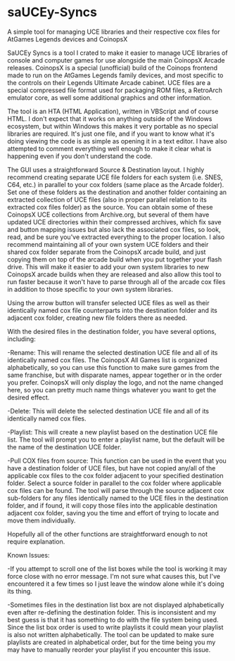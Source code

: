 # saUCEy-Syncs
A simple tool for managing UCE libraries and their respective cox files for AtGames Legends devices and CoinopsX

SaUCEy Syncs is a tool I crated to make it easier to manage UCE libraries of console and computer games for use alongside the main CoinopsX Arcade releases. CoinopsX is a special (unofficial) build of the Coinops frontend made to run on the AtGames Legends family devices, and most specific to the controls on their Legends Ultimate Arcade cabinet. UCE files are a special compressed file format used for packaging ROM files, a RetroArch emulator core, as well some additional graphics and other information.

The tool is an HTA (HTML Application), written in VBScript and of course HTML. I don't expect that it works on anything outside of the Windows ecosystem, but within Windows this makes it very portable as no special libraries are required. It's just one file, and if you want to know what it's doing viewing the code is as simple as opening it in a text editor.  I have also attempted to comment everything well enough to make it clear what is happening even if you don't understand the code. 

The GUI uses a straightforward Source & Destination layout. I highly recommend creating separate UCE file folders for each system (i.e. SNES, C64, etc.) in parallel to your cox folders (same place as the Arcade folder). Set one of these folders as the destination and another folder containing an extracted collection of UCE files (also in proper parallel relation to its extracted cox files folder) as the source. You can obtain some of these CoinopsX UCE collections from Archive.org, but several of them have updated UCE directories within their compressed archives, which fix save and button mapping issues but also lack the associated cox files, so look, read, and be sure you've extracted everything to the proper location. I also recommend maintaining all of your own system UCE folders and their shared cox folder separate from the CoinopsX arcade build, and just copying them on top of the arcade build when you put together your flash drive.  This will make it easier to add your own system libraries to new CoinopsX arcade builds when they are released and also allow this tool to run faster because it won't have to parse through all of the arcade cox files in addition to those specific to your own system libraries.  

Using the arrow button will transfer selected UCE files as well as their identically named cox file counterparts into the destination folder and its adjacent cox folder, creating new file folders there as needed.

With the desired files in the destination folder, you have several options, including:

-Rename: This will rename the selected destination UCE file and all of its identically named cox files. The CoinopsX All Games list is organized alphabetically, so you can use this function to make sure games from the same franchise, but with disparate names, appear together or in the order you prefer.  CoinopsX will only display the logo, and not the name changed here, so you can pretty much name things whatever you want to get the desired effect.

-Delete: This will delete the selected destination UCE file and all of its identically named cox files.

-Playlist: This will create a new playlist based on the destination UCE file list. The tool will prompt you to enter a playlist name, but the default will be the name of the destination UCE folder.

-Pull COX files from source: This function can be used in the event that you have a destination folder of UCE files, but have not copied any/all of the applicable cox files to the cox folder adjacent to your specified destination folder. Select a source folder in parallel to the cox folder where applicable cox files can be found. The tool will parse through the source adjacent cox sub-folders for any files identically named to the UCE files in the destination folder, and if found, it will copy those files into the applicable destination adjacent cox folder, saving you the time and effort of trying to locate and move them individually.

Hopefully all of the other functions are straightforward enough to not require explanation.

Known Issues:

-If you attempt to scroll one of the list boxes while the tool is working it may force close with no error message. I'm not sure what causes this, but I've encountered it a few times so I just leave the window alone while it's doing its thing.  

-Sometimes files in the destination list box are not displayed alphabetically even after re-defining the destination folder. This is inconsistent and my best guess is that it has something to do with the file system being used. Since the list box order is used to write playlists it could mean your playlist is also not written alphabetically. The tool can be updated to make sure playlists are created in alphabetical order, but for the time being you my may have to manually reorder your playlist if you encounter this issue.  

